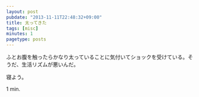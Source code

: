 ```yaml
---
layout: post
pubdate: "2013-11-11T22:48:32+09:00"
title: 太ってきた
tags: [misc]
minutes: 1
pagetype: posts
---
```

ふとお腹を触ったらかなり太っていることに気付いてショックを受けている。そうだ、生活リズムが悪いんだ。

寝よう。

1 min.
